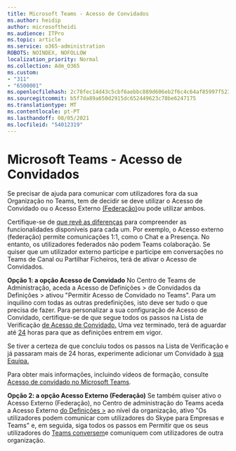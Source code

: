 ```yaml
---
title: Microsoft Teams - Acesso de Convidados
ms.author: heidip
author: microsoftheidi
ms.audience: ITPro
ms.topic: article
ms.service: o365-administration
ROBOTS: NOINDEX, NOFOLLOW
localization_priority: Normal
ms.collection: Adm_O365
ms.custom:
- "311"
- "6500001"
ms.openlocfilehash: 2c78fec14d43c5cbf6aebbc889d606eb2f6c4c64af85997f523d06872c911a0a
ms.sourcegitcommit: b5f7da89a650d2915dc652449623c78be6247175
ms.translationtype: MT
ms.contentlocale: pt-PT
ms.lasthandoff: 08/05/2021
ms.locfileid: "54012319"
---
```

# <a name="microsoft-teams---guest-access"></a>Microsoft Teams - Acesso de Convidados

Se precisar de ajuda para comunicar com utilizadores fora da sua Organização no Teams, tem de decidir se deve utilizar o Acesso de Convidado ou o Acesso Externo [(Federação)](https://docs.microsoft.com/microsoftteams/manage-external-access#external-access-vs-guest-access)ou pode utilizar ambos.

Certifique-se de [que revê as diferenças](https://docs.microsoft.com/microsoftteams/manage-external-access#external-access-vs-guest-access) para compreender as funcionalidades disponíveis para cada um.  Por exemplo, o Acesso externo (federação) permite comunicações 1:1, como o Chat e a Presença.  No entanto, os utilizadores federados não podem Teams colaboração.  Se quiser que um utilizador externo participe e participe em conversações no Teams de Canal ou Partilhar Ficheiros, terá de ativar o Acesso de Convidados.

**Opção 1: a opção Acesso de Convidado** No Centro de Teams de Administração, [](https://admin.teams.microsoft.com/company-wide-settings/guest-configuration) aceda a Acesso de Definições > de Convidados da Definições > ativou "Permitir Acesso de Convidado no Teams".  Para um inquilino com todas as outras predefinições, isto deve ser tudo o que precisa de fazer.  Para personalizar a sua configuração de Acesso de Convidado, certifique-se de que segue todos os passos na Lista de Verificação [de Acesso de Convidado.](https://docs.microsoft.com/microsoftteams/guest-access-checklist) Uma vez terminado, terá de aguardar até [24](https://docs.microsoft.com/microsoftteams/manage-guests#guest-access-latencies) horas para que as definições entrem em vigor.

Se tiver a certeza de que concluiu todos os passos na Lista de Verificação e já passaram mais de 24 horas, experimente adicionar um Convidado à [sua Equipa.](https://support.office.com/article/add-guests-to-a-team-in-teams-fccb4fa6-f864-4508-bdde-256e7384a14f#ID0EAABAAA=Desktop)

Para obter mais informações, incluindo vídeos de formação, consulte [Acesso de convidado no Microsoft Teams](https://docs.microsoft.com/microsoftteams/guest-access).

**Opção 2: a opção Acesso Externo (Federação)** Se também quiser ativo o Acesso Externo (Federação), no Centro de administração do Teams aceda a Acesso Externo [do Definições >](https://admin.teams.microsoft.com/company-wide-settings/external-communications) ao nível da organização, ativo "Os utilizadores podem comunicar com utilizadores do Skype para Empresas e Teams" e, em seguida, siga todos os passos em Permitir que os seus utilizadores do [Teams conversem](https://docs.microsoft.com/microsoftteams/manage-external-access#let-your-teams-users-chat-and-communicate-with-users-in-another-organization)e comuniquem com utilizadores de outra organização.
